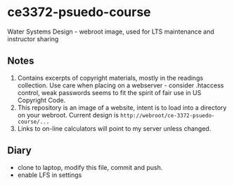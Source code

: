 # ce3372-psuedo-course
Water Systems Design - webroot image, used for LTS maintenance and instructor sharing

## Notes
1.  Contains excerpts of copyright materials, mostly in the readings collection. Use care when placing on a webserver - consider .htaccess control, weak passwords seems to fit the spirit of fair use in US Copyright Code.
2.  This repository is an image of a website, intent is to load into a directory on your webroot. Current design is `http://webroot/ce-3372-psuedo-course/... `
3.  Links to on-line calculators will point to my server unless changed.

## Diary

- clone to laptop, modify this file, commit and push.
- enable LFS in settings
